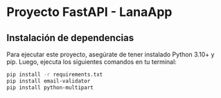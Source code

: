 # Proyecto FastAPI - LanaApp

## Instalación de dependencias

Para ejecutar este proyecto, asegúrate de tener instalado Python 3.10+ y pip. Luego, ejecuta los siguientes comandos en tu terminal:

```bash
pip install -r requirements.txt
pip install email-validator
pip install python-multipart
